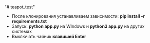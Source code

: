 "# teapot_test" 
* После клонирования устанавливаем зависимости: __pip install -r requirements.txt__
* Запуск: __python app.py__ на WIndows и  __python3 app.py__ на других системах
* Выключать чайник __клавишей Enter__
